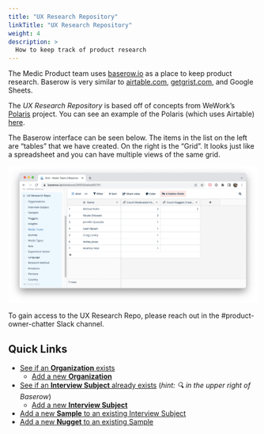 ```yaml
---
title: "UX Research Repository"
linkTitle: "UX Research Repository"
weight: 4
description: >
  How to keep track of product research
---
```


The Medic Product team uses [baserow.io](http://baserow.io) as a place to keep product research. Baserow is very similar to [airtable.com](http://airtable.com), [getgrist.com](http://getgrist.com), and Google Sheets.

The _UX Research Repository_ is based off of concepts from WeWork’s [Polaris](https://tsharon.medium.com/democratizing-ux-670b95fbc07f) project. You can see an example of the Polaris (which uses Airtable) [here](https://www.airtable.com/universe/expShuhNMi0Oc0xpb/polaris-ux-nuggets).

The Baserow interface can be seen below. The items in the list on the left are “tables” that we have created. On the right is the “Grid”. It looks just like a spreadsheet and you can have multiple views of the same grid.

![The Baserow interface 👆🏼](images/baserow.png)

To gain access to the UX Research Repo, please reach out in the #product-owner-chatter Slack channel.

## Quick Links

- [See if an **Organization** exists](https://baserow.io/database/28935/table/65708)
    - [Add a new **Organization**](https://baserow.io/form/1L-6KrFryozsBW64-5hnPG6b5zh5HsBjPwPt6t0bNR4)
- [See if an **Interview Subject** already exists](https://baserow.io/database/28935/table/65706) (*hint: 🔍 in the upper right of Baserow*)
    - [Add a new **Interview Subject**](https://baserow.io/form/leQCgnXauYXdpJUxtMFBY6CHh_rT_JupsuZC67xvrBQ)
- [Add a new **Sample** to an existing Interview Subject](https://baserow.io/form/fbePtwPQt5GRxaFWcV5yL31OQJQaLW5HifFRFhy9Kwc)
- [Add a new **Nugget** to an existing Sample](https://baserow.io/form/6ABmeIk87R8vTdYVfoGsV3hm2DPQkPkv1aNK1WR_dUg)
